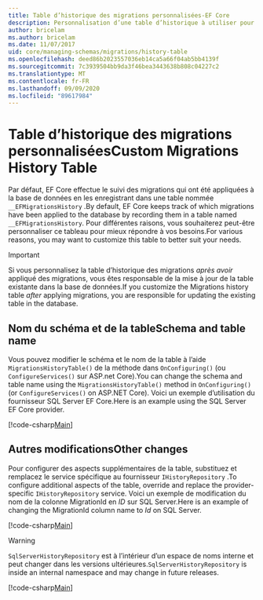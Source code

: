 ```yaml
---
title: Table d’historique des migrations personnalisées-EF Core
description: Personnalisation d’une table d’historique à utiliser pour les migrations avec Entity Framework Core
author: bricelam
ms.author: bricelam
ms.date: 11/07/2017
uid: core/managing-schemas/migrations/history-table
ms.openlocfilehash: deed86b2023557036eb14ca5a66f04ab5bb4139f
ms.sourcegitcommit: 7c3939504bb9da3f46bea3443638b808c04227c2
ms.translationtype: MT
ms.contentlocale: fr-FR
ms.lasthandoff: 09/09/2020
ms.locfileid: "89617984"
---
```

# <a name="custom-migrations-history-table"></a><span data-ttu-id="9e0d6-103">Table d’historique des migrations personnalisées</span><span class="sxs-lookup"><span data-stu-id="9e0d6-103">Custom Migrations History Table</span></span>

<span data-ttu-id="9e0d6-104">Par défaut, EF Core effectue le suivi des migrations qui ont été appliquées à la base de données en les enregistrant dans une table nommée `__EFMigrationsHistory` .</span><span class="sxs-lookup"><span data-stu-id="9e0d6-104">By default, EF Core keeps track of which migrations have been applied to the database by recording them in a table named `__EFMigrationsHistory`.</span></span> <span data-ttu-id="9e0d6-105">Pour différentes raisons, vous souhaiterez peut-être personnaliser ce tableau pour mieux répondre à vos besoins.</span><span class="sxs-lookup"><span data-stu-id="9e0d6-105">For various reasons, you may want to customize this table to better suit your needs.</span></span>

> [!IMPORTANT]
> <span data-ttu-id="9e0d6-106">Si vous personnalisez la table d’historique des migrations *après avoir* appliqué des migrations, vous êtes responsable de la mise à jour de la table existante dans la base de données.</span><span class="sxs-lookup"><span data-stu-id="9e0d6-106">If you customize the Migrations history table *after* applying migrations, you are responsible for updating the existing table in the database.</span></span>

## <a name="schema-and-table-name"></a><span data-ttu-id="9e0d6-107">Nom du schéma et de la table</span><span class="sxs-lookup"><span data-stu-id="9e0d6-107">Schema and table name</span></span>

<span data-ttu-id="9e0d6-108">Vous pouvez modifier le schéma et le nom de la table à l’aide `MigrationsHistoryTable()` de la méthode dans `OnConfiguring()` (ou `ConfigureServices()` sur ASP.net Core).</span><span class="sxs-lookup"><span data-stu-id="9e0d6-108">You can change the schema and table name using the `MigrationsHistoryTable()` method in `OnConfiguring()` (or `ConfigureServices()` on ASP.NET Core).</span></span> <span data-ttu-id="9e0d6-109">Voici un exemple d’utilisation du fournisseur SQL Server EF Core.</span><span class="sxs-lookup"><span data-stu-id="9e0d6-109">Here is an example using the SQL Server EF Core provider.</span></span>

[!code-csharp[Main](../../../../samples/core/Schemas/Migrations/MigrationTableNameContext.cs#TableNameContext)]

## <a name="other-changes"></a><span data-ttu-id="9e0d6-110">Autres modifications</span><span class="sxs-lookup"><span data-stu-id="9e0d6-110">Other changes</span></span>

<span data-ttu-id="9e0d6-111">Pour configurer des aspects supplémentaires de la table, substituez et remplacez le service spécifique au fournisseur `IHistoryRepository` .</span><span class="sxs-lookup"><span data-stu-id="9e0d6-111">To configure additional aspects of the table, override and replace the provider-specific `IHistoryRepository` service.</span></span> <span data-ttu-id="9e0d6-112">Voici un exemple de modification du nom de la colonne MigrationId en *ID* sur SQL Server.</span><span class="sxs-lookup"><span data-stu-id="9e0d6-112">Here is an example of changing the MigrationId column name to *Id* on SQL Server.</span></span>

[!code-csharp[Main](../../../../samples/core/Schemas/Migrations/MyHistoryRepository.cs#HistoryRepositoryContext)]

> [!WARNING]
> <span data-ttu-id="9e0d6-113">`SqlServerHistoryRepository` est à l’intérieur d’un espace de noms interne et peut changer dans les versions ultérieures.</span><span class="sxs-lookup"><span data-stu-id="9e0d6-113">`SqlServerHistoryRepository` is inside an internal namespace and may change in future releases.</span></span>

[!code-csharp[Main](../../../../samples/core/Schemas/Migrations/MyHistoryRepository.cs#HistoryRepository)]
